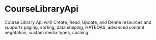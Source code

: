 # CourseLibraryApi
Course Library Api with Create, Read, Update, and Delete resources
and supports paging, sorting, data shaping, HATEOAS, advanced content negotation, custom media types, caching
